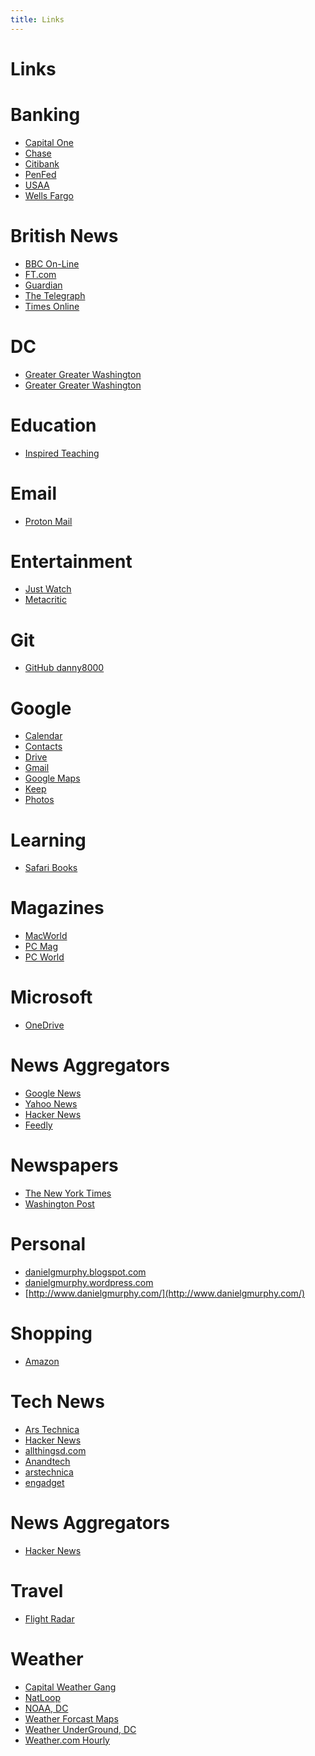 ```yaml
---
title: Links
---
```


# Links

<div>

# Banking

* [Capital One](https://www.capitalone.com/)
* [Chase](https://www.chase.com/)
* [Citibank](https://www.citi.com/)
* [PenFed](https://www.penfed.org/)
* [USAA](https://www.usaa.com/)
* [Wells Fargo](https://wellsfargo.com/)

</div>
<div>

# British News

* [BBC On-Line](http://news.bbc.co.uk/)
* [FT.com](http://news.ft.com/)
* [Guardian ](https://www.theguardian.com/)
* [The Telegraph](http://www.telegraph.co.uk/)
* [Times Online](http://www.timesonline.co.uk/)

</div>
<div>

# DC

* [Greater Greater Washington](http://greatergreaterwashington.org/)
* [Greater Greater Washington](http://www.thehillishome.com/)

</div>
<div>

# Education

* [Inspired Teaching](https://www.inspiredteachingschool.org/apps/pages/index.jsp?uREC_ID=1189392&type=d&pREC_ID=1432766)

</div>
<div>

# Email

* [Proton Mail](https://mail.protonmail.com/)

</div>
<div>

# Entertainment

* [Just Watch](https://www.justwatch.com/us/watchlist)
* [Metacritic](https://www.metacritic.com/browse/movies/genre/metascore/family?view=condensed)

</div>
<div>

# Git

* [GitHub danny8000](https://github.com/danny8000?tab=repositories)

</div>
<div>

# Google

* [Calendar](https://calendar.google.com)
* [Contacts](https://contacts.google.com/)
* [Drive](https://photos.google.com/)
* [Gmail](https://mail.google.com/mail/u/0/)
* [Google Maps ](http://maps.google.com/)
* [Keep](https://keep.google.com/)
* [Photos](https://photos.google.com/)

</div>
<div>

# Learning

* [Safari Books](https://learning.oreilly.com/home/)

</div>
<div>

# Magazines

* [MacWorld ](http://www.macworld.com/)
* [PC Mag](http://www.pcmag.com/)
* [PC World](http://www.pcworld.com/)

</div>
<div>

# Microsoft

* [OneDrive](https://onedrive.live.com)

</div>
<div>

# News Aggregators

* [Google News](http://news.google.com/)
* [Yahoo News](http://news.yahoo.com/)
* [Hacker News](https://news.ycombinator.com/over?points=200)
* [Feedly](https://feedly.com/)

</div>
<div>

# Newspapers

* [The New York Times](http://www.nytimes.com/)
* [Washington Post](http://www.washingtonpost.com/)

</div>
<div>

# Personal

* [danielgmurphy.blogspot.com](http://danielgmurphy.blogspot.com/)
* [danielgmurphy.wordpress.com](https://danielgmurphy.wordpress.com/)
* [http://www.danielgmurphy.com/](http://www.danielgmurphy.com/)

</div>
<div>

# Shopping

* [Amazon](https://smile.amazon.com/)

</div>
<div>

# Tech News

* [Ars Technica](https://arstechnica.com/)
* [Hacker News](https://news.ycombinator.com/news)
* [allthingsd.com](http://allthingsd.com/)
* [Anandtech](http://www.anandtech.com/)
* [arstechnica](http://arstechnica.com/)
* [engadget](http://www.engadget.com/)

</div>
<div>

# News Aggregators

* [Hacker News](http://news.ycombinator.com/over?points=200)

</div>
<div>

# Travel

* [Flight Radar](https://www.flightradar24.com)

</div>
<div>

# Weather

* [Capital Weather Gang](https://www.washingtonpost.com/news/capital-weather-gang/)
* [NatLoop](https://radar.weather.gov/Conus/Loop/NatLoop.gif)
* [NOAA, DC](http://www.erh.noaa.gov/lwx/)
* [Weather Forcast Maps](https://www.weather.gov/forecastmaps)
* [Weather UnderGround, DC](http://www.wunderground.com/cgi-bin/findweather/getForecast?query=20003/)
* [Weather.com Hourly](http://www.weather.com/weather/hourbyhour/graph/Washington+DC+20003:4:US)
